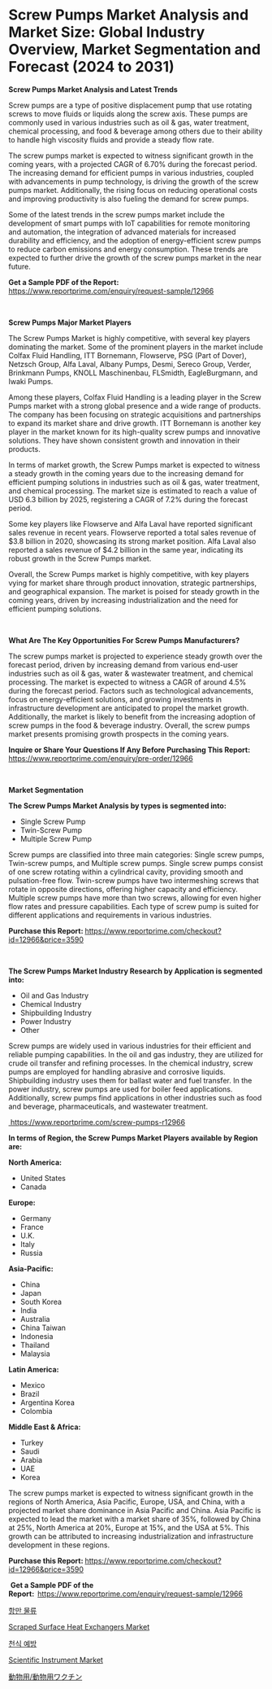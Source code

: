 <p><h1>Screw Pumps Market Analysis and Market Size: Global Industry Overview, Market Segmentation and Forecast (2024 to 2031)</h1></p><p><strong>Screw Pumps Market Analysis and Latest Trends</strong></p>
<p><p>Screw pumps are a type of positive displacement pump that use rotating screws to move fluids or liquids along the screw axis. These pumps are commonly used in various industries such as oil & gas, water treatment, chemical processing, and food & beverage among others due to their ability to handle high viscosity fluids and provide a steady flow rate.</p><p>The screw pumps market is expected to witness significant growth in the coming years, with a projected CAGR of 6.70% during the forecast period. The increasing demand for efficient pumps in various industries, coupled with advancements in pump technology, is driving the growth of the screw pumps market. Additionally, the rising focus on reducing operational costs and improving productivity is also fueling the demand for screw pumps.</p><p>Some of the latest trends in the screw pumps market include the development of smart pumps with IoT capabilities for remote monitoring and automation, the integration of advanced materials for increased durability and efficiency, and the adoption of energy-efficient screw pumps to reduce carbon emissions and energy consumption. These trends are expected to further drive the growth of the screw pumps market in the near future.</p></p>
<p><strong>Get a Sample PDF of the Report:&nbsp;</strong> <a href="https://www.reportprime.com/enquiry/request-sample/12966">https://www.reportprime.com/enquiry/request-sample/12966</a></p>
<p>&nbsp;</p>
<p><strong>Screw Pumps Major Market Players</strong></p>
<p><p>The Screw Pumps Market is highly competitive, with several key players dominating the market. Some of the prominent players in the market include Colfax Fluid Handling, ITT Bornemann, Flowserve, PSG (Part of Dover), Netzsch Group, Alfa Laval, Albany Pumps, Desmi, Sereco Group, Verder, Brinkmann Pumps, KNOLL Maschinenbau, FLSmidth, EagleBurgmann, and Iwaki Pumps.</p><p>Among these players, Colfax Fluid Handling is a leading player in the Screw Pumps market with a strong global presence and a wide range of products. The company has been focusing on strategic acquisitions and partnerships to expand its market share and drive growth. ITT Bornemann is another key player in the market known for its high-quality screw pumps and innovative solutions. They have shown consistent growth and innovation in their products.</p><p>In terms of market growth, the Screw Pumps market is expected to witness a steady growth in the coming years due to the increasing demand for efficient pumping solutions in industries such as oil & gas, water treatment, and chemical processing. The market size is estimated to reach a value of USD 6.3 billion by 2025, registering a CAGR of 7.2% during the forecast period.</p><p>Some key players like Flowserve and Alfa Laval have reported significant sales revenue in recent years. Flowserve reported a total sales revenue of $3.8 billion in 2020, showcasing its strong market position. Alfa Laval also reported a sales revenue of $4.2 billion in the same year, indicating its robust growth in the Screw Pumps market.</p><p>Overall, the Screw Pumps market is highly competitive, with key players vying for market share through product innovation, strategic partnerships, and geographical expansion. The market is poised for steady growth in the coming years, driven by increasing industrialization and the need for efficient pumping solutions.</p></p>
<p>&nbsp;</p>
<p><strong>What Are The Key Opportunities For Screw Pumps Manufacturers?</strong></p>
<p><p>The screw pumps market is projected to experience steady growth over the forecast period, driven by increasing demand from various end-user industries such as oil & gas, water & wastewater treatment, and chemical processing. The market is expected to witness a CAGR of around 4.5% during the forecast period. Factors such as technological advancements, focus on energy-efficient solutions, and growing investments in infrastructure development are anticipated to propel the market growth. Additionally, the market is likely to benefit from the increasing adoption of screw pumps in the food & beverage industry. Overall, the screw pumps market presents promising growth prospects in the coming years.</p></p>
<p><strong>Inquire or Share Your Questions If Any Before Purchasing This Report:</strong> <a href="https://www.reportprime.com/enquiry/pre-order/12966">https://www.reportprime.com/enquiry/pre-order/12966</a></p>
<p>&nbsp;</p>
<p><strong>Market Segmentation</strong></p>
<p><strong>The Screw Pumps Market Analysis by types is segmented into:</strong></p>
<p><ul><li>Single Screw Pump</li><li>Twin-Screw Pump</li><li>Multiple Screw Pump</li></ul></p>
<p><p>Screw pumps are classified into three main categories: Single screw pumps, Twin-screw pumps, and Multiple screw pumps. Single screw pumps consist of one screw rotating within a cylindrical cavity, providing smooth and pulsation-free flow. Twin-screw pumps have two intermeshing screws that rotate in opposite directions, offering higher capacity and efficiency. Multiple screw pumps have more than two screws, allowing for even higher flow rates and pressure capabilities. Each type of screw pump is suited for different applications and requirements in various industries.</p></p>
<p><strong>Purchase this Report:&nbsp;</strong><a href="https://www.reportprime.com/checkout?id=12966&price=3590">https://www.reportprime.com/checkout?id=12966&price=3590</a></p>
<p>&nbsp;</p>
<p><strong>The Screw Pumps Market Industry Research by Application is segmented into:</strong></p>
<p><ul><li>Oil and Gas Industry</li><li>Chemical Industry</li><li>Shipbuilding Industry</li><li>Power Industry</li><li>Other</li></ul></p>
<p><p>Screw pumps are widely used in various industries for their efficient and reliable pumping capabilities. In the oil and gas industry, they are utilized for crude oil transfer and refining processes. In the chemical industry, screw pumps are employed for handling abrasive and corrosive liquids. Shipbuilding industry uses them for ballast water and fuel transfer. In the power industry, screw pumps are used for boiler feed applications. Additionally, screw pumps find applications in other industries such as food and beverage, pharmaceuticals, and wastewater treatment.</p></p>
<p><a href="https://www.reportprime.com/screw-pumps-r12966">&nbsp;https://www.reportprime.com/screw-pumps-r12966</a></p>
<p><strong>In terms of Region, the Screw Pumps Market Players available by Region are:</strong></p>
<p>
    <p> <strong> North America: </strong>
        <ul>
            <li>United States</li>
            <li>Canada</li>
        </ul>
        </p> 
    <p> <strong> Europe: </strong>
        <ul>
            <li>Germany</li>
            <li>France</li>
            <li>U.K.</li>
            <li>Italy</li>
            <li>Russia</li>
        </ul>
        </p> 
    <p> <strong> Asia-Pacific: </strong>
        <ul>
            <li>China</li>
            <li>Japan</li>
            <li>South Korea</li>
            <li>India</li>
            <li>Australia</li>
            <li>China Taiwan</li>
            <li>Indonesia</li>
            <li>Thailand</li>
            <li>Malaysia</li>
        </ul>
        </p> 
    <p> <strong> Latin America: </strong>
        <ul>
            <li>Mexico</li>
            <li>Brazil</li>
            <li>Argentina Korea</li>
            <li>Colombia</li>
        </ul>
        </p> 
    <p> <strong> Middle East & Africa: </strong>
        <ul>
            <li>Turkey</li>
            <li>Saudi</li>
            <li>Arabia</li>
            <li>UAE</li>
            <li>Korea</li>
        </ul>
    </p>
    </p>
<p><p>The screw pumps market is expected to witness significant growth in the regions of North America, Asia Pacific, Europe, USA, and China, with a projected market share dominance in Asia Pacific and China. Asia Pacific is expected to lead the market with a market share of 35%, followed by China at 25%, North America at 20%, Europe at 15%, and the USA at 5%. This growth can be attributed to increasing industrialization and infrastructure development in these regions.</p></p>
<p><strong>Purchase this Report: </strong><a href="https://www.reportprime.com/checkout?id=12966&price=3590">https://www.reportprime.com/checkout?id=12966&price=3590</a></p>
<p>&nbsp;<strong>Get a Sample PDF of the Report:&nbsp;&nbsp;</strong><a href="https://www.reportprime.com/enquiry/request-sample/12966">https://www.reportprime.com/enquiry/request-sample/12966</a></p>
<p><strong></strong></p>
<p><p><a href="https://github.com/vseigx30c9a1j/Market-Research-Report-List-1/blob/main/694802519202.md">항만 물류</a></p><p><a href="https://github.com/Sarissaschmalingtr6fz2739/Market-Research-Report-List-2/blob/main/scraped-surface-heat-exchangers-market.md">Scraped Surface Heat Exchangers Market</a></p><p><a href="https://github.com/WilburKihn5676/Market-Research-Report-List-1/blob/main/122237319203.md">천식 예방</a></p><p><a href="https://github.com/jodemen/Market-Research-Report-List-2/blob/main/scientific-instrument-market.md">Scientific Instrument Market</a></p><p><a href="https://github.com/oafhukehf4709715/Market-Research-Report-List-1/blob/main/820660720750.md">動物用/動物用ワクチン</a></p></p>